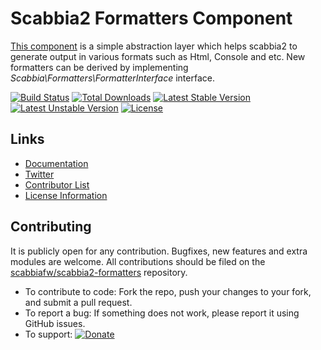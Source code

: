 # Scabbia2 Formatters Component

[This component](https://github.com/scabbiafw/scabbia2-formatters/) is a simple abstraction layer which helps scabbia2 to generate output in various formats such as Html, Console and etc. New formatters can be derived by implementing *Scabbia\Formatters\FormatterInterface* interface.

[![Build Status](https://travis-ci.org/scabbiafw/scabbia2-formatters.png?branch=master)](https://travis-ci.org/scabbiafw/scabbia2-formatters)
[![Total Downloads](https://poser.pugx.org/scabbiafw/scabbia2-formatters/downloads.png)](https://packagist.org/packages/scabbiafw/scabbia2-formatters)
[![Latest Stable Version](https://poser.pugx.org/scabbiafw/scabbia2-formatters/v/stable)](https://packagist.org/packages/scabbiafw/scabbia2-formatters)
[![Latest Unstable Version](https://poser.pugx.org/scabbiafw/scabbia2-formatters/v/unstable)](https://packagist.org/packages/scabbiafw/scabbia2-formatters)
[![License](https://poser.pugx.org/scabbiafw/scabbia2-formatters/license.png)](https://packagist.org/packages/scabbiafw/scabbia2-formatters)

## Links
- [Documentation](http://scabbiafw.com/docs/)
- [Twitter](https://twitter.com/scabbiafw)
- [Contributor List](contributors.md)
- [License Information](LICENSE)


## Contributing
It is publicly open for any contribution. Bugfixes, new features and extra modules are welcome. All contributions should be filed on the [scabbiafw/scabbia2-formatters](https://github.com/scabbiafw/scabbia2-formatters) repository.

* To contribute to code: Fork the repo, push your changes to your fork, and submit a pull request.
* To report a bug: If something does not work, please report it using GitHub issues.
* To support: [![Donate](https://www.paypalobjects.com/en_US/i/btn/btn_donate_LG.gif)](https://www.paypal.com/cgi-bin/webscr?cmd=_s-xclick&hosted_button_id=BXNMWG56V6LYS)

